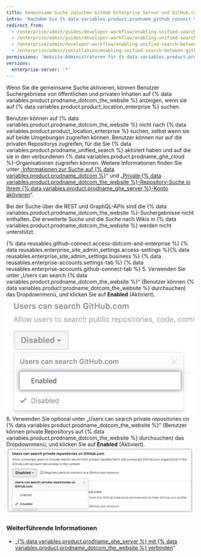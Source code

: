 ```yaml
---
title: Gemeinsame Suche zwischen GitHub Enterprise Server und GitHub.com aktivieren
intro: 'Nachdem Sie {% data variables.product.prodname_github_connect %} aktiviert haben, können Sie die Suche nach {% data variables.product.prodname_dotcom_the_website %} von Ihrer {% data variables.product.product_location_enterprise %} aus zulassen.'
redirect_from:
  - /enterprise/admin/guides/developer-workflow/enabling-unified-search-between-github-enterprise-and-github-com/
  - /enterprise/admin/guides/developer-workflow/enabling-unified-search-between-github-enterprise-server-and-github-com/
  - /enterprise/admin/developer-workflow/enabling-unified-search-between-github-enterprise-server-and-githubcom/
  - /enterprise/admin/installation/enabling-unified-search-between-github-enterprise-server-and-githubcom
permissions: 'Website-Administratoren für {% data variables.product.prodname_ghe_server %} , die auch Inhaber einer Organisation oder eines Unternehmenskontos in der {% data variables.product.prodname_ghe_cloud %} sind, können vereinheitlichte Suche zwischen {% data variables.product.prodname_ghe_server %} und {% data variables.product.prodname_dotcom_the_website %} aktivieren.'
versions:
  enterprise-server: '*'
---
```


Wenn Sie die gemeinsame Suche aktivieren, können Benutzer Suchergebnisse von öffentlichen und privaten Inhalten auf {% data variables.product.prodname_dotcom_the_website %} anzeigen, wenn sie auf {% data variables.product.product_location_enterprise %} suchen.

Benutzer können auf {% data variables.product.prodname_dotcom_the_website %} nicht nach {% data variables.product.product_location_enterprise %} suchen, selbst wenn sie auf beide Umgebungen zugreifen können. Benutzer können nur auf die privaten Repositorys zugreifen, für die Sie {% data variables.product.prodname_unified_search %} aktiviert haben und auf die sie in den verbundenen {% data variables.product.prodname_ghe_cloud %}-Organisationen zugreifen können. Weitere Informationen finden Sie unter „[Informationen zur Suche auf {% data variables.product.prodname_dotcom %}](/articles/about-searching-on-github/#searching-across-github-enterprise-and-githubcom-simultaneously)“ und „[Private {% data variables.product.prodname_dotcom_the_website %}-Repository-Suche in Ihrem {% data variables.product.prodname_ghe_server %}-Konto aktivieren](/articles/enabling-private-github-com-repository-search-in-your-github-enterprise-server-account)“.

Bei der Suche über die REST und GraphQL-APIs sind die {% data variables.product.prodname_dotcom_the_website %}-Suchergebnisse nicht enthalten. Die erweiterte Suche und die Suche nach Wikis in {% data variables.product.prodname_dotcom_the_website %} werden nicht unterstützt.

{% data reusables.github-connect.access-dotcom-and-enterprise %}
{% data reusables.enterprise_site_admin_settings.access-settings %}{% data reusables.enterprise_site_admin_settings.business %}
{% data reusables.enterprise-accounts.settings-tab %}
{% data reusables.enterprise-accounts.github-connect-tab %}
5. Verwenden Sie unter „Users can search {% data variables.product.prodname_dotcom_the_website %}“ (Benutzer können {% data variables.product.prodname_dotcom_the_website %} durchsuchen) das Dropdownmenü, und klicken Sie auf **Enabled** (Aktiviert). ![Option zum Aktivieren der Suche im Dropdownmenü zum Durchsuchen von GitHub.com](/assets/images/enterprise/site-admin-settings/github-dotcom-enable-search.png)
6. Verwenden Sie optional unter „Users can search private repositories on {% data variables.product.prodname_dotcom_the_website %}“ (Benutzer können private Repositorys auf {% data variables.product.prodname_dotcom_the_website %} durchsuchen) das Dropdownmenü, und klicken Sie auf **Enabled** (Aktiviert). ![Option zum Aktivieren der Suche nach privaten Repositorys im Dropdownmenü zum Durchsuchen von GitHub.com](/assets/images/enterprise/site-admin-settings/enable-private-search.png)

### Weiterführende Informationen

- „[{% data variables.product.prodname_ghe_server %} mit {% data variables.product.prodname_dotcom_the_website %} verbinden](/enterprise/admin/guides/developer-workflow/connecting-github-enterprise-server-to-github-com)“
